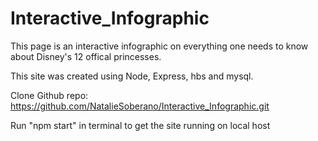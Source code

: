 # Interactive_Infographic
This page is an interactive infographic on everything one needs to know about Disney's 12 offical princesses. 

This site was created using Node, Express, hbs and mysql. 

Clone Github repo: https://github.com/NatalieSoberano/Interactive_Infographic.git

Run "npm start" in terminal to get the site running on local host 

